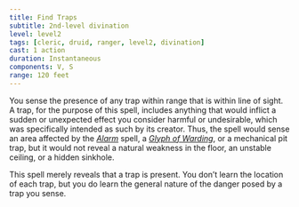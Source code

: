 ```yaml
---
title: Find Traps
subtitle: 2nd-level divination
level: level2
tags: [cleric, druid, ranger, level2, divination]
cast: 1 action
duration: Instantaneous
components: V, S
range: 120 feet
---
```

You sense the presence of any trap within range that is within line of sight. A trap, for the purpose of this spell, includes anything that would inflict a sudden or unexpected effect you consider harmful or undesirable, which was specifically intended as such by its creator. Thus, the spell would sense an area affected by the *[Alarm](alarm)* spell, a *[Glyph of Warding](glyph-of-warding)*, or a mechanical pit trap, but it would not reveal a natural weakness in the floor, an unstable ceiling, or a hidden sinkhole.

This spell merely reveals that a trap is present. You don’t learn the location of each trap, but you do learn the general nature of the danger posed by a trap you sense.